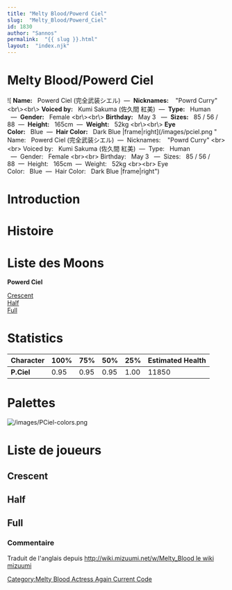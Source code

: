 ```yaml
---
title: "Melty Blood/Powerd Ciel"
slug:  "Melty_Blood/Powerd_Ciel"
id: 1830
author: "Sannos"
permalink:  "{{ slug }}.html"
layout:  "index.njk"
---
```


# Melty Blood/Powerd Ciel

![ **Name:**   Powerd Ciel (完全武装シエル)  —  **Nicknames:**    "Powrd
Curry" \<br\\\>\<br\\\> **Voiced by:**   Kumi Sakuma (佐久間
紅美)  —  **Type:**   Human   —  **Gender:**   Female \<br\\\>\<br\\\>
**Birthday:**   May 3   —  **Sizes:**   85 / 56 /
88  —  **Height:**   165cm  —  **Weight:**   52kg \<br\\\>\<br\\\> **Eye
Color:**   Blue  —  **Hair Color:**   Dark Blue
\|frame\|right](/images/pciel.png " Name:   Powerd Ciel (完全武装シエル)  —  Nicknames:    "Powrd Curry" <br\><br\> Voiced by:   Kumi Sakuma (佐久間 紅美)  —  Type:   Human   —  Gender:   Female <br\><br\> Birthday:   May 3   —  Sizes:   85 / 56 / 88  —  Height:   165cm  —  Weight:   52kg <br\><br\> Eye Color:   Blue  —  Hair Color:   Dark Blue |frame|right")

# Introduction

# Histoire

# Liste des Moons

**Powerd Ciel**

[Crescent](Melty_Blood/Powerd_Ciel/Crescent_Moon "wikilink")  
[Half](Melty_Blood/Powerd_Ciel/Half_Moon "wikilink")  
[Full](Melty_Blood/Powerd_Ciel/Full_Moon "wikilink")  

# Statistics

| Character  | 100% | 75%  | 50%  | 25%  | Estimated Health |
|------------|------|------|------|------|------------------|
| **P.Ciel** | 0.95 | 0.95 | 0.95 | 1.00 | 11850            |

# Palettes

![](/images/PCiel-colors.png "/images/PCiel-colors.png")

# Liste de joueurs

## Crescent

## Half

## Full

### Commentaire

Traduit de l'anglais depuis [http://wiki.mizuumi.net/w/Melty_Blood le
wiki
mizuumi](http://wiki.mizuumi.net/w/Melty_Blood_le_wiki_mizuumi "wikilink")

[Category:Melty Blood Actress Again Current
Code](Category:Melty_Blood_Actress_Again_Current_Code "wikilink")
